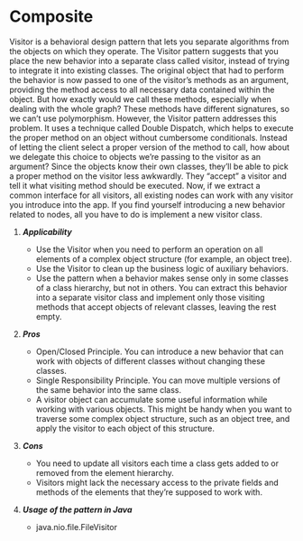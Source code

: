# Composite

Visitor is a behavioral design pattern that lets you separate algorithms from the objects on which they operate.
The Visitor pattern suggests that you place the new behavior into a separate class called visitor, instead of trying to integrate it into existing classes.
The original object that had to perform the behavior is now passed to one of the visitor’s methods as an argument, providing the method access to all necessary data contained within the object.
But how exactly would we call these methods, especially when dealing with the whole graph? These methods have different signatures, so we can’t use polymorphism.
However, the Visitor pattern addresses this problem. It uses a technique called Double Dispatch, which helps to execute the proper method on an object without cumbersome conditionals.
Instead of letting the client select a proper version of the method to call, how about we delegate this choice to objects we’re passing to the visitor as an argument?
Since the objects know their own classes, they’ll be able to pick a proper method on the visitor less awkwardly. They “accept” a visitor and tell it what visiting method should be executed.
Now, if we extract a common interface for all visitors, all existing nodes can work with any visitor you introduce into the app.
If you find yourself introducing a new behavior related to nodes, all you have to do is implement a new visitor class.

1. ___Applicability___
    * Use the Visitor when you need to perform an operation on all elements of a complex object structure (for example, an object tree).
    * Use the Visitor to clean up the business logic of auxiliary behaviors.
    * Use the pattern when a behavior makes sense only in some classes of a class hierarchy, but not in others.
      You can extract this behavior into a separate visitor class and implement only those visiting methods that accept objects of relevant classes, leaving the rest empty.

2. ___Pros___
    * Open/Closed Principle. You can introduce a new behavior that can work with objects of different classes without changing these classes.
    * Single Responsibility Principle. You can move multiple versions of the same behavior into the same class.
    * A visitor object can accumulate some useful information while working with various objects. This might be handy when you want to traverse some complex object structure,
      such as an object tree, and apply the visitor to each object of this structure.

3. ___Cons___
    * You need to update all visitors each time a class gets added to or removed from the element hierarchy.
    * Visitors might lack the necessary access to the private fields and methods of the elements that they’re supposed to work with.

4. ___Usage of the pattern in Java___
    * java.nio.file.FileVisitor